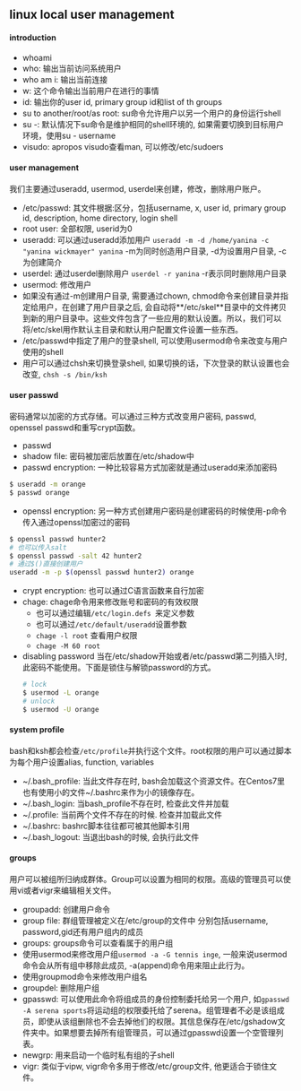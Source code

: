 ## linux local user management

#### introduction 
- whoami
- who: 输出当前访问系统用户
- who am i: 输出当前连接
- w: 这个命令输出当前用户在进行的事情
- id: 输出你的user id, primary group id和list of th groups
- su to another/root/as root: su命令允许用户以另一个用户的身份运行shell
- su -: 默认情况下su命令是维护相同的shell环境的, 如果需要切换到目标用户环境，使用su - username
- visudo: apropos visudo查看man, 可以修改/etc/sudoers


#### user management
我们主要通过useradd, usermod, userdel来创建，修改，删除用户账户。
- /etc/passwd: 其文件根据:区分，包括username, x, user id, primary group id, description, home directory, login shell
- root user: 全部权限, userid为0
- useradd: 可以通过useradd添加用户 `useradd -m -d /home/yanina -c "yanina wickmayer" yanina` -m为同时创造用户目录, -d为设置用户目录, -c为创建简介
- userdel: 通过userdel删除用户 `userdel -r yanina` -r表示同时删除用户目录
- usermod: 修改用户
- 如果没有通过-m创建用户目录, 需要通过chown, chmod命令来创建目录并指定给用户，在创建了用户目录之后, 会自动将**/etc/skel**目录中的文件拷贝到新的用户目录中。这些文件包含了一些应用的默认设置。所以，我们可以将/etc/skel用作默认主目录和默认用户配置文件设置一些东西。
- /etc/passwd中指定了用户的登录shell, 可以使用usermod命令来改变与用户使用的shell
- 用户可以通过chsh来切换登录shell, 如果切换的话，下次登录的默认设置也会改变, `chsh -s /bin/ksh`

#### user passwd
密码通常以加密的方式存储。可以通过三种方式改变用户密码, passwd, openssel passwd和重写crypt函数。
- passwd
- shadow file: 密码被加密后放置在/etc/shadow中
- passwd encryption: 一种比较容易方式加密就是通过useradd来添加密码
```bash
$ useradd -m orange
$ passwd orange
```
- openssl encryption: 另一种方式创建用户密码是创建密码的时候使用-p命令传入通过openssl加密过的密码
```bash
$ openssl passwd hunter2
# 也可以传入salt
$ openssl passwd -salt 42 hunter2 
# 通过$()直接创建用户
useradd -m -p $(openssl passwd hunter2) orange
```
- crypt encryption: 也可以通过C语言函数来自行加密
- chage: chage命令用来修改账号和密码的有效权限
     - 也可以通过编辑`/etc/login.defs `来定义参数
     - 也可以通过`/etc/default/useradd`设置参数
     - `chage -l root` 查看用户权限
     - `chage -M 60 root`
- disabling password
    当在/etc/shadow开始或者/etc/passwd第二列插入!时, 此密码不能使用。下面是锁住与解锁password的方式。
    ```bash
    # lock
    $ usermod -L orange
    # unlock
    $ usermod -U orange
    ```

#### system profile
bash和ksh都会检查`/etc/profile`并执行这个文件。root权限的用户可以通过脚本为每个用户设置alias, function, variables

- ~/.bash_profile: 当此文件存在时, bash会加载这个资源文件。在Centos7里也有使用小的文件~/.bashrc来作为小的镜像存在。
- ~/.bash_login: 当bash_profile不存在时, 检查此文件并加载
- ~/.profile: 当前两个文件不存在的时候. 检查并加载此文件
- ~/.bashrc: bashrc脚本往往都可被其他脚本引用
- ~/.bash_logout: 当退出bash的时候, 会执行此文件

#### groups
用户可以被组所归纳成群体。Group可以设置为相同的权限。高级的管理员可以使用vi或者vigr来编辑相关文件。
- groupadd: 创建用户命令
- group file: 群组管理被定义在/etc/group的文件中 分别包括username, password,gid还有用户组内的成员
- groups: groups命令可以查看属于的用户组
- 使用usermod来修改用户组`usermod -a -G tennis inge`, 一般来说usermod命令会从所有组中移除此成员, -a(append)命令用来阻止此行为。
- 使用groupmod命令来修改用户组名
- groupdel: 删除用户组
- gpasswd: 可以使用此命令将组成员的身份控制委托给另一个用户, 如`gpasswd -A serena sports`将运动组的权限委托给了serena。组管理者不必是该组成员，即使从该组删除也不会去掉他们的权限。其信息保存在/etc/gshadow文件夹中。如果想要去掉所有组管理员，可以通过gpasswd设置一个空管理列表。
- newgrp: 用来启动一个临时私有组的子shell
- vigr: 类似于vipw, vigr命令多用于修改/etc/group文件, 他更适合于锁住文件。
